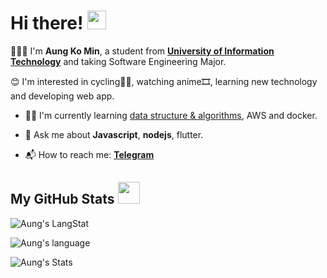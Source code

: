 # Hi there! <img src = "https://raw.githubusercontent.com/MartinHeinz/MartinHeinz/master/wave.gif" width = 30px>

🧑🏻‍💻 I'm **Aung Ko Min**, a student from [**University of Information Technology**](https://www.uit.edu.mm/) and taking Software Engineering Major.

😊 I'm interested in cycling🚴🏻, watching anime🎞, learning new technology and developing web app.

<!-- In 2020, I learnt Flutter, Laravel and tailwind css! In 2021, till now, as coup and covid happen in **myanmar**, all are *postponed*. -->

- 👨‍💻 I'm currently learning [data structure & algorithms](https://www.freecodecamp.org/learn/javascript-algorithms-and-data-structures/#functional-programming), AWS and docker.

- 💬 Ask me about **Javascript**, **nodejs**, flutter.

- 📬 How to reach me: [**Telegram**](https://t.me/haki_yama)

<!-- GitHub Section  -->

## My GitHub Stats <img src = "https://i.pinimg.com/originals/65/c4/f4/65c4f452571be1261e9c623f7da488ac.gif" width = 35px>

 <div>
  <p><img align="center" src="https://github-readme-streak-stats.herokuapp.com?user=AungKOO" alt="Aung's LangStat" /></p>
  <p>
  <img align="center" src="https://github-readme-stats.vercel.app/api/top-langs?username=AungKOO&langs_count=10&show_icons=true&locale=en&layout=compact&theme=light" alt="Aung's language"/>
  </p>
  <p>
  <img align="center" src="https://github-readme-stats.vercel.app/api?username=AungKOO&show_icons=true" alt="Aung's Stats"/>
  </p>
</div>

<!-- GitHub section: END -->
